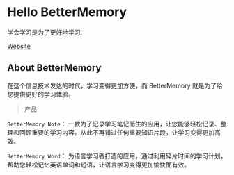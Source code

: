 # Hello BetterMemory

学会学习是为了更好地学习.

[Website](https://bettermemory.cn/)

## About BetterMemory

在这个信息技术发达的时代，学习变得更加方便，而 BetterMemory 就是为了给您提供更好的学习体验。

> 产品

`BetterMemory Note`： 一款为了记录学习笔记而生的应用，让您能够轻松记录、整理和回顾重要的学习内容。从此不再错过任何重要知识片段，让学习变得更加高效。

`BetterMemory Word`： 为语言学习者打造的应用，通过利用碎片时间的学习计划，帮助您轻松记忆英语单词和短语，让语言学习变得更加愉快而有效。
